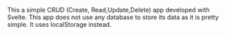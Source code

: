 This a simple CRUD (Create, Read,Update,Delete) app developed with Svelte. This app does not use any database to store its data as it is pretty simple. It uses localStorage instead.